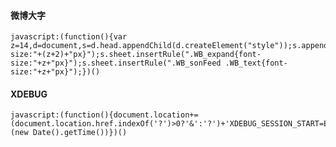#### 微博大字

	javascript:(function(){var z=14,d=document,s=d.head.appendChild(d.createElement("style"));s.appendChild(d.createTextNode(""));s.sheet.insertRule(".W_f14{font-size:"+(z+2)+"px}");s.sheet.insertRule(".WB_expand{font-size:"+z+"px}");s.sheet.insertRule(".WB_sonFeed .WB_text{font-size:"+z+"px}");})()

#### XDEBUG

	javascript:(function(){document.location+=(document.location.href.indexOf('?')>0?'&':'?')+'XDEBUG_SESSION_START=ECLIPSE_DBGP'+'&KEY='+(new Date().getTime())})()
